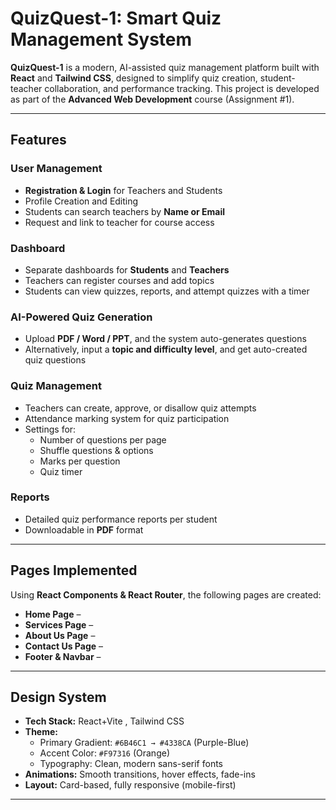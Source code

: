 # QuizQuest-1: Smart Quiz Management System

**QuizQuest-1** is a modern, AI-assisted quiz management platform built with **React** and **Tailwind CSS**, designed to simplify quiz creation, student-teacher collaboration, and performance tracking. This project is developed as part of the **Advanced Web Development** course (Assignment #1).

---

##  Features

###  User Management
- **Registration & Login** for Teachers and Students
- Profile Creation and Editing
- Students can search teachers by **Name or Email**
- Request and link to teacher for course access

###  Dashboard
- Separate dashboards for **Students** and **Teachers**
- Teachers can register courses and add topics
- Students can view quizzes, reports, and attempt quizzes with a timer

###  AI-Powered Quiz Generation
- Upload **PDF / Word / PPT**, and the system auto-generates questions
- Alternatively, input a **topic and difficulty level**, and get auto-created quiz questions

###  Quiz Management
- Teachers can create, approve, or disallow quiz attempts
- Attendance marking system for quiz participation
- Settings for:
  - Number of questions per page
  - Shuffle questions & options
  - Marks per question
  - Quiz timer

###  Reports
- Detailed quiz performance reports per student
- Downloadable in **PDF** format

---

##  Pages Implemented

Using **React Components & React Router**, the following pages are created:

- **Home Page** – 
- **Services Page** – 
- **About Us Page** – 
- **Contact Us Page** –
- **Footer & Navbar** –

---

##  Design System

- **Tech Stack:** React+Vite , Tailwind CSS
- **Theme:**
  - Primary Gradient: `#6B46C1 → #4338CA` (Purple-Blue)
  - Accent Color: `#F97316` (Orange)
  - Typography: Clean, modern sans-serif fonts
- **Animations:** Smooth transitions, hover effects, fade-ins
- **Layout:** Card-based, fully responsive (mobile-first)

---


